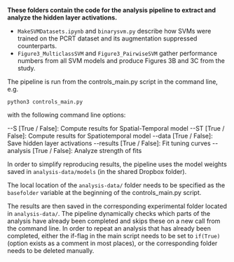 **These folders contain the code for the analysis pipeline to extract and analyze the hidden layer activations.**  

* `MakeSVMDatasets.ipynb` and `binarysvm.py` describe how SVMs were trained on the PCRT dataset and its augmentation suppressed counterparts.
* `Figure3_MulticlassSVM` and `Figure3_PairwiseSVM` gather performance numbers from all SVM models and produce Figures 3B and 3C from the study.

The pipeline is run from the controls_main.py script in the command line, e.g.
```
python3 controls_main.py
```
with the following command line options:

 --S [True / False]: Compute results for Spatial-Temporal model
 --ST [True / False]: Compute results for Spatiotemporal model
 --data [True / False]: Save hidden layer activations
 --results [True / False]: Fit tuning curves
 --analysis [True / False]: Analyze strength of fits

In order to simplify reproducing results, the pipeline uses the model weights saved in `analysis-data/models` (in the shared Dropbox folder).

The local location of the `analysis-data/` folder needs to be specified as the `basefolder` variable at the beginning of the controls_main.py script.

The results are then saved in the corresponding experimental folder located in `analysis-data/`. The pipeline dynamically checks which parts of the analysis have already been completed and skips these on a new call from the command line. In order to repeat an analysis that has already been completed, either the if-flag in the main script needs to be set to `if(True)` (option exists as a comment in most places), or the corresponding folder needs to be deleted manually.
